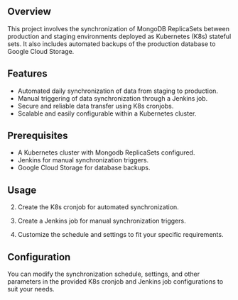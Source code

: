 ## Overview

This project involves the synchronization of MongoDB ReplicaSets between production and staging environments deployed as Kubernetes (K8s) stateful sets. It also includes automated backups of the production database to Google Cloud Storage.

## Features

- Automated daily synchronization of data from staging to production.
- Manual triggering of data synchronization through a Jenkins job.
- Secure and reliable data transfer using K8s cronjobs.
- Scalable and easily configurable within a Kubernetes cluster.

## Prerequisites

- A Kubernetes cluster with Mongodb ReplicaSets configured.
- Jenkins for manual synchronization triggers.
- Google Cloud Storage for database backups.

## Usage

2. Create the K8s cronjob for automated synchronization.

3. Create a Jenkins job for manual synchronization triggers.

4. Customize the schedule and settings to fit your specific requirements.

## Configuration

You can modify the synchronization schedule, settings, and other parameters in the provided K8s cronjob and Jenkins job configurations to suit your needs.